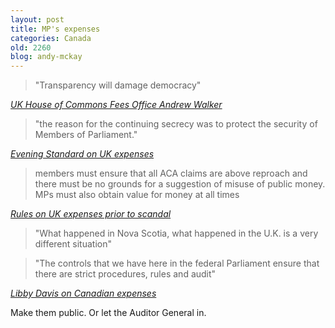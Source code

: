 ```yaml
---
layout: post
title: MP's expenses
categories: Canada
old: 2260
blog: andy-mckay
---
```

<blockquote>"Transparency will damage democracy"</blockquote>
<cite><a href="http://www.guardian.co.uk/politics/2009/may/15/mps-expenses-heather-brooke-foi">UK House of Commons Fees Office Andrew Walker</a></cite>

<blockquote>"the reason for the continuing secrecy was to protect the security of Members of Parliament."</blockquote>
<cite><a href="http://www.thisislondon.co.uk/standard/article-23708990-key-details-of-mps-expenses-censored.do">Evening Standard on UK expenses</a></cite>

<blockquote>members must ensure that all ACA claims are above reproach and there must be no grounds for a suggestion of misuse of public money. MPs must also obtain value for money at all times</blockquote>
<cite><a href="http://www.telegraph.co.uk/news/newstopics/mps-expenses/5293507/MPs-expenses-Rules-state-that-claims-must-be-value-for-money.html">Rules on UK expenses prior to scandal</a></cite>

<blockquote>"What happened in Nova Scotia, what happened in the U.K. is a very different situation"</blockquote>

<blockquote>"The controls that we have here in the federal Parliament ensure that there are strict procedures, rules and audit"</blockquote>
<cite><a href="http://www.theglobeandmail.com/news/politics/auditor-general-fires-back-on-expense-review-as-mps-turn-tail/article1569438/">Libby Davis on Canadian expenses</a></cite>

<p>Make them public. Or let the Auditor General in.</p>
